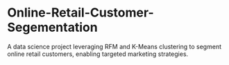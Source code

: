 # Online-Retail-Customer-Segementation
A data science project leveraging RFM and K-Means clustering to segment online retail customers, enabling targeted marketing strategies.
